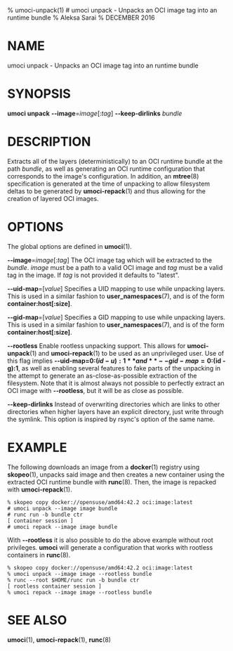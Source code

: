 % umoci-unpack(1) # umoci unpack - Unpacks an OCI image tag into an runtime bundle
% Aleksa Sarai
% DECEMBER 2016
# NAME
umoci unpack - Unpacks an OCI image tag into an runtime bundle

# SYNOPSIS
**umoci unpack**
**--image**=*image*[:*tag*]
**--keep-dirlinks**
*bundle*

# DESCRIPTION
Extracts all of the layers (deterministically) to an OCI runtime bundle at the
path *bundle*, as well as generating an OCI runtime configuration that
corresponds to the image's configuration. In addition, an **mtree**(8)
specification is generated at the time of unpacking to allow filesystem deltas
to be generated by **umoci-repack**(1) and thus allowing for the creation of
layered OCI images.

# OPTIONS
The global options are defined in **umoci**(1).

**--image**=*image*[:*tag*]
  The OCI image tag which will be extracted to the *bundle*. *image* must be a
  path to a valid OCI image and *tag* must be a valid tag in the image. If
  *tag* is not provided it defaults to "latest".

**--uid-map**=[*value*]
  Specifies a UID mapping to use while unpacking layers. This is used in a
  similar fashion to **user_namespaces**(7), and is of the form
  **container:host[:size]**.

**--gid-map**=[*value*]
  Specifies a GID mapping to use while unpacking layers. This is used in a
  similar fashion to **user_namespaces**(7), and is of the form
  **container:host[:size]**.

**--rootless**
  Enable rootless unpacking support. This allows for **umoci-unpack**(1) and
  **umoci-repack**(1) to be used as an unprivileged user. Use of this flag
  implies **--uid-map=0:$(id -u):1** and **--gid-map=0:$(id -g):1**, as well as
  enabling several features to fake parts of the unpacking in the attempt to
  generate an as-close-as-possible extraction of the filesystem. Note that it
  is almost always not possible to perfectly extract an OCI image with
  **--rootless**, but it will be as close as possible.

**--keep-dirlinks**
  Instead of overwriting directories which are links to other directories when
  higher layers have an explicit directory, just write through the symlink.
  This option is inspired by rsync's option of the same name.

# EXAMPLE
The following downloads an image from a **docker**(1) registry using
**skopeo**(1), unpacks said image and then creates a new container using the
extracted OCI runtime bundle with **runc**(8). Then, the image is repacked with
**umoci-repack**(1).

```
% skopeo copy docker://opensuse/amd64:42.2 oci:image:latest
# umoci unpack --image image bundle
# runc run -b bundle ctr
[ container session ]
# umoci repack --image image bundle
```

With **--rootless** it is also possible to do the above example without root
privileges. **umoci** will generate a configuration that works with rootless
containers in **runc**(8).

```
% skopeo copy docker://opensuse/amd64:42.2 oci:image:latest
% umoci unpack --image image --rootless bundle
% runc --root $HOME/runc run -b bundle ctr
[ rootless container session ]
% umoci repack --image image --rootless bundle
```

# SEE ALSO
**umoci**(1), **umoci-repack**(1), **runc**(8)
